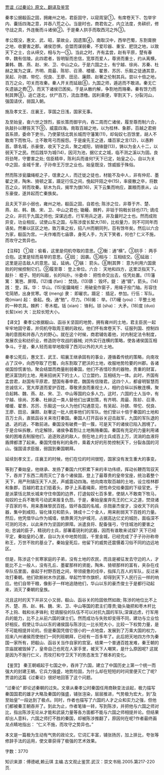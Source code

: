 [贾谊《过秦论》原文、翻译及鉴赏](https://www.vrrw.net/wx/14068.html)

秦孝公据殽函之固，拥雍州之地，君臣固守，以窥周室①。有席卷天下、包举宇内、囊括四海之意，并吞八荒之心。当是时也，商君佐之，内立法度，务耕织，修守战之具，外连衡而斗诸侯②。于是秦人拱手而取西河之外③。

孝公既没，惠文、武、昭，蒙故业，因遗策④，南取汉中，西举巴蜀，东割膏腴之地，收要害之郡。诸侯恐惧，会盟而谋弱秦，不爱珍器、重宝、肥饶之地，以致天下之士，合从缔交，相与为一⑤。当此之时，齐有孟尝，赵有平原，楚有春申，魏有信陵。此四君者，皆明智而忠信，宽厚而爱人，尊贤而重士，约从离横，兼韩、魏、燕、赵、宋、卫、中山之众。于是六国之士，有宁越、徐尚、苏秦、杜赫之属为之谋，齐明、周最、陈轸、召滑、楼缓、翟景、苏厉、乐毅之徒通其意，吴起、孙膑、带佗、倪良、王廖、田忌、廉颇、赵奢之伦制其兵。尝以十倍之地，百万之众，叩关而攻秦。秦人开关而延敌⑥，九国之师，遁逃而不敢进。秦无亡矢遗镞之费⑦，而天下诸侯已困矣。于是从散约解，争割地而赂秦。秦有馀力而制其弊⑧，追亡逐北，伏尸百万，流血漂橹。因利乘便，宰割天下，分裂河山，强国请伏，弱国入朝。

施及孝文王、庄襄王，享国之日浅，国家无事。

及至始皇，奋六世之馀烈，振长策而御宇内，吞二周而亡诸侯，履至尊而制六合，执敲扑以鞭笞天下⑨，威震四海。南取百越之地，以为桂林、象郡，百越之君俯首系颈，委命下吏⑩。乃使蒙恬北筑长城而守藩篱(11)，却匈奴七百馀里，胡人不敢南下而牧马，士不敢弯弓而报怨。于是废先王之道，燔百家之言(12)，以愚黔首。隳名城，杀豪俊，收天下之兵，聚之咸阳，销锋鍉(13)，铸以为金人十二，以弱天下之民。然后践华为城(14)，因河为池，据亿丈之城，临不测之溪以为固。良将劲弩，守要害之处; 信臣精卒，陈利兵而谁何?天下已定，始皇之心，自以为关中之固，金城千里，子孙帝王万世之业也。始皇既没，馀威振于殊俗。

然而陈涉瓮牖绳枢之子，氓隶之人，而迁徙之徒也，材能不及中人，非有仲尼、墨翟之贤，陶朱、猗顿之富，蹑足行伍之间，俛起阡陌之中(15)，率疲散之卒，将数百之众，转而攻秦。斩木为兵，揭竿为旗(16)，天下云集而响应，赢粮而景从，山东豪俊，遂并起而亡秦族矣。

且夫天下非小弱也，雍州之地，殽函之固，自若也; 陈涉之位，非尊于齐、楚、燕、赵、韩、魏、宋、卫、中山之君也; 锄耰、棘矜，非铦于钩戟长铩也(17); 谪戍之众，非抗于九国之师也; 深谋远虑，行军用兵之道，非及曩时之士也。然而成败异变，功业相反。试使山东之国，与陈涉度长絜大(18)，比权量力，则不可同年而语矣。然秦以区区之地，致万乘之权，招八州而朝同列，百有馀年矣。然后以六合为家，殽函为宫。一夫作难而七庙隳，身死人手，为天下笑者，何也? 仁义不施，而攻守之势异也。



【注释】 ①窥：偷看，这里是伺机夺取的意思。②衡：通“横”。③拱手： 两手合抱。这里是轻而易举的意思。④因： 因袭。⑤相与： 互相结交。⑥延敌： 这里是迎击敌人的意思。延，延纳。⑦镞： 箭头。⑧制其弊： 意为利用六国衰败的时候控制它们。⑨履至尊： 登上帝位。六合： 天地和四方，这里泛指天下。敲扑： 棍子。短的叫敲，长的叫扑。⑩委命： 把性命交出去，任凭处置。(11)藩篱： 篱笆、屏障。(12)燔 (fan)： 焚烧。(13)隳： 毁坏。鍉： 通“镝”，箭头。(14)践： 登，踩。华： 华山。(15)瓮牖绳枢： 用破瓮作窗子，用绳子拴门轴。形容住宅简陋，出身贫寒。氓 (meng) 隶： 即雇农。蹑足： 插足，参加。行伍：军队。俛(mian) 起： 奋起。俛，通“勉”，尽力。(16)揭： 举。(17)耰 (you)： 平整土地的一种农具。棘矜： 枣木棍。铦 (xian)： 锋利。铩 (sha)： 大矛。(18)度 (duo) 长絜(xie) 大：比较长短大小。

【译文】 秦孝公依据殽山、函谷关坚固的地势，拥有雍州的土地，君主臣民一起牢牢地固守着，并伺机夺取周王朝的政权。他们怀有席卷天下、征服列国、控制四海的意图和并吞八方的野心。就在这个时候，商君辅佐着他，对内制定法令制度，发展农业和纺织业，修造防守攻战的器械; 对外实行连横的策略，使各诸侯国互相争斗。于是，秦人轻而易举地取得了西河以外的大片土地。

秦孝公死后，惠文王、武王、昭襄王继承固有的事业，遵循着传统的策略，向南攻占了汉中，向西夺取了巴蜀，向东割取了肥沃的土地，收服地势险要的州郡。各诸侯国惊慌害怕，聚会结盟而商量削弱秦国，他们不吝惜珍贵的器物，贵重的财富，肥沃富饶的土地，用来招纳天下的士人，订立盟约，互相结为一体。此时，齐国有孟尝君，赵国有平原君，楚国有春申君，魏国有信陵君。这四个人，都睿明智慧而忠诚信义，宽大厚道而爱护百姓，尊敬贤良而重视士人，相约合纵以拆散连横，聚合起韩、魏、燕、赵、宋、卫、中山等国的众多人力。这时，六国的士人当中，有宁越、徐尚、苏秦、杜赫这一类人替他们出谋划策，有齐明、周最、陈轸、召滑、楼缓、翟景、苏厉、乐毅这一伙人为他们勾通意见，有吴起、孙膑、带佗、倪良、王廖、田忌、廉颇、赵奢这一批人统率他们的军队。他们曾以十倍于秦国的土地和百万士兵，直抵函谷关来攻打秦国。秦国人打开函谷关迎击敌军，九国的军队退的退、逃的逃，不敢前进。秦国没有破费一箭一簇，可是天下的诸侯已陷入困境了。于是合纵拆散，约定解除，诸侯争着割让土地贿赂秦国。秦国有充足的力量利用诸侯的困难去制服他们，追逐败逃的敌人，倒在地上的士兵成百上万，流淌的血液将盾牌都漂了起来。秦国凭借有利的条件，乘着大好的形势控制天下，分裂各国的河山。强国请求臣服，弱国到秦国朝拜。

延续到孝文王，庄襄王的时候，他们在位的时间很短，国家没有发生重大的事变。

等到了秦始皇，他继承、发扬了秦国六代积累下来的丰功伟绩，挥动长鞭而驾驭天下，吞并了东西二周而灭亡了各个诸侯国，登上了最尊贵的皇帝宝座，统治着整个天下，用严刑镇压天下人民，声威震动四海。他向南攻取百越的土地，设立桂林郡和象郡，百越的君主们低着头，脖子上系着绳索，把性命交给秦国的下级官吏。于是派蒙恬北筑长城来守住帝国的边界，打退匈奴七百多里，使胡人不敢南下牧马，匈奴的士兵不敢弯弓动武来报复仇怨。于是，秦始皇废弃先王的仁义之道，焚烧诸子百家的书，用来愚昧黎民百姓。毁坏各国的名城，杀戮豪杰俊才，没收天下的兵器，集中到咸阳，镕化锋刃和箭头，铸成十二个金人，用来削弱天下百姓的力量。然后，他凭借华山作为城墙，依靠黄河为护城河，占据高达亿丈的城防，面临深不可测的河水，以此来作为坚固的屏障。派遣良将、配备强弓，守住城池的要害之处; 忠诚的臣子，精锐的士兵，部署着锐利的武器，因而有谁敢来试探? 天下已经平定，秦始皇的心里，自以为关中地势险固，千里金城，已经完成了子子孙孙称帝称王，万世不败的基业了。秦始皇死后，他留下的威势还震慑着习俗不同的边远地区。

但是，陈涉这个贫寒家庭的子弟，没有土地的农民，而且是被征发去守边的人，才能比不上一般人，没有孔丘、墨翟那样的贤能，陶朱、猗顿那样的富有，夹杂在戍卒队伍里面，奋起于村野百姓之间，带领疲惫的戍卒，指挥几百人的军队，反过来攻打秦朝。他们砍断树木作武器，举起竹竿作旗帜，却得到天下人民行云一样的响应。他们自带干粮，像影子一样地追随他们，华山以东的豪杰俊士于是都行动起来，消灭了秦朝的皇族。

况且这时的天下并非又小又弱，殽山、函谷关的险固依然如故; 陈涉的地位比不上齐、楚、燕、赵、韩、魏、宋、卫、中山等国的君主们尊贵;锄头锄把和枣木杆比不上钩、戟和长矛锋利; 贬谪服役的队伍不可以对抗九国的军队;深谋远虑，行军用兵的能力，比不上从前六国的谋士们。然而成功与失败却变得不同，建功与立业恰好相反。假使让华山以东的诸侯国与陈涉比一比长短大小，比较一下权势力量，是不可能相提并论的。但是秦国凭借它很小的一点地盘，发展到了万乘大国的权力，招来八州诸侯而使他们一同列班朝拜，已经有一百多年了。此后把天地四方作为秦国一家所有，把殽山、函谷关当作自家的宫室。结果一个普通百姓发难，秦王朝的宗庙就被毁掉了，皇帝自己也死在人家手里，被天下人嘲笑，是什么原因呢? 这就是因为不施行仁义，而攻打和守卫天下的势态发生了根本的变化。

【鉴赏】 秦王朝崛起于七国之中，吞并了六国，建立了中国历史上第一个统一而强大的封建王朝。它兵力强盛，地势险固，为什么却在短短的时间里便灭亡了呢?贾谊的这篇《过秦论》很好地回答了这个问题。

“过秦论” 即论述秦朝的过失。文章从秦孝公时秦国任用商鞅变法谈起，极力描写秦国国君的雄才大略及秦国的强盛，铺张渲染，层层推进，气势极为宏大，到“及至始皇”一段达到了极点。同时，作者也描写了六国的人才之众和实力之强，但他们都被秦王朝吞并了。到此为止，作者笔锋一转，写到陈涉，并把他与六国之师对比，指出陈涉无论从才能和武装力量等各方面都不能与六国之师相提并论。但结果却出人意料，六国之师打不胜的秦国，却被陈涉推翻了，原因何在呢?作者最终画龙点睛地指出： “仁义不施，而攻守之势异也。”

本文是一篇极为生动有气势的政论文。它词汇丰富，铺张扬厉，加上排比，夸张等修辞手法的运用，使文章获得了极强的艺术效果。

字数：3770

知识来源：傅德岷,赖云琪 主编.古文观止鉴赏.武汉：崇文书局.2005.第217-220页.

